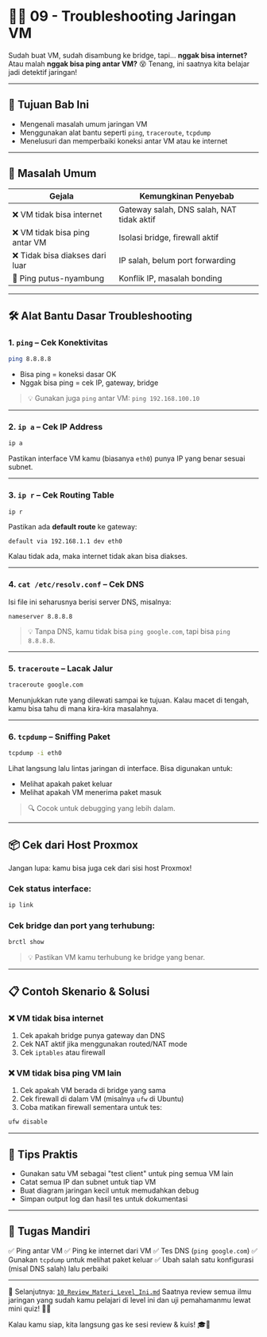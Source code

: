 # 🕵️‍♂️ 09 - Troubleshooting Jaringan VM

Sudah buat VM, sudah disambung ke bridge, tapi... **nggak bisa internet?**
Atau malah **nggak bisa ping antar VM?** 😵
Tenang, ini saatnya kita belajar jadi detektif jaringan!

---

## 🎯 Tujuan Bab Ini

* Mengenali masalah umum jaringan VM
* Menggunakan alat bantu seperti `ping`, `traceroute`, `tcpdump`
* Menelusuri dan memperbaiki koneksi antar VM atau ke internet

---

## 🚨 Masalah Umum

| Gejala                         | Kemungkinan Penyebab                      |
| ------------------------------ | ----------------------------------------- |
| ❌ VM tidak bisa internet       | Gateway salah, DNS salah, NAT tidak aktif |
| ❌ VM tidak bisa ping antar VM  | Isolasi bridge, firewall aktif            |
| ❌ Tidak bisa diakses dari luar | IP salah, belum port forwarding           |
| 🔄 Ping putus-nyambung         | Konflik IP, masalah bonding               |

---

## 🛠️ Alat Bantu Dasar Troubleshooting

### 1. `ping` – Cek Konektivitas

```bash
ping 8.8.8.8
```

* Bisa ping = koneksi dasar OK
* Nggak bisa ping = cek IP, gateway, bridge

> 💡 Gunakan juga `ping` antar VM:
> `ping 192.168.100.10`

---

### 2. `ip a` – Cek IP Address

```bash
ip a
```

Pastikan interface VM kamu (biasanya `eth0`) punya IP yang benar sesuai subnet.

---

### 3. `ip r` – Cek Routing Table

```bash
ip r
```

Pastikan ada **default route** ke gateway:

```
default via 192.168.1.1 dev eth0
```

Kalau tidak ada, maka internet tidak akan bisa diakses.

---

### 4. `cat /etc/resolv.conf` – Cek DNS

Isi file ini seharusnya berisi server DNS, misalnya:

```
nameserver 8.8.8.8
```

> 💡 Tanpa DNS, kamu tidak bisa `ping google.com`, tapi bisa `ping 8.8.8.8`.

---

### 5. `traceroute` – Lacak Jalur

```bash
traceroute google.com
```

Menunjukkan rute yang dilewati sampai ke tujuan.
Kalau macet di tengah, kamu bisa tahu di mana kira-kira masalahnya.

---

### 6. `tcpdump` – Sniffing Paket

```bash
tcpdump -i eth0
```

Lihat langsung lalu lintas jaringan di interface.
Bisa digunakan untuk:

* Melihat apakah paket keluar
* Melihat apakah VM menerima paket masuk

> 🔍 Cocok untuk debugging yang lebih dalam.

---

## 📦 Cek dari Host Proxmox

Jangan lupa: kamu bisa juga cek dari sisi host Proxmox!

### Cek status interface:

```bash
ip link
```

### Cek bridge dan port yang terhubung:

```bash
brctl show
```

> 💡 Pastikan VM kamu terhubung ke bridge yang benar.

---

## 📋 Contoh Skenario & Solusi

### ❌ VM tidak bisa internet

1. Cek apakah bridge punya gateway dan DNS
2. Cek NAT aktif jika menggunakan routed/NAT mode
3. Cek `iptables` atau firewall

### ❌ VM tidak bisa ping VM lain

1. Cek apakah VM berada di bridge yang sama
2. Cek firewall di dalam VM (misalnya `ufw` di Ubuntu)
3. Coba matikan firewall sementara untuk tes:

```bash
ufw disable
```

---

## 🧠 Tips Praktis

* Gunakan satu VM sebagai "test client" untuk ping semua VM lain
* Catat semua IP dan subnet untuk tiap VM
* Buat diagram jaringan kecil untuk memudahkan debug
* Simpan output log dan hasil tes untuk dokumentasi

---

## 🎯 Tugas Mandiri

✅ Ping antar VM
✅ Ping ke internet dari VM
✅ Tes DNS (`ping google.com`)
✅ Gunakan `tcpdump` untuk melihat paket keluar
✅ Ubah salah satu konfigurasi (misal DNS salah) lalu perbaiki

---

📍 Selanjutnya: [`10_Review_Materi_Level_Ini.md`](10_Review_Materi_Level_Ini.md)
Saatnya review semua ilmu jaringan yang sudah kamu pelajari di level ini dan uji pemahamanmu lewat mini quiz! 🧠💪



Kalau kamu siap, kita langsung gas ke sesi review & kuis! 🎓📘
